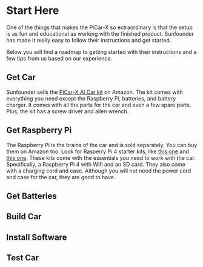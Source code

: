 # Start Here

One of the things that makes the PiCar-X so extraordinary is that the setup is as fun and educational as working with the finished product. Sunfounder has made it really easy to follow their instructions and get started. 

Below you will find a roadmap to getting started with their instructions and a few tips from us based on our experience. 

## Get Car

Sunfounder sells the [PiCar-X AI Car kit](https://amzn.to/3uKSQp1) on Amazon. The kit comes with everything you need except the Raspberry Pi, batteries, and battery charger. It comes with all the parts for the car and even a few spare parts. Plus, the kit has a screw driver and allen wrench.

## Get Raspberry Pi

The Raspberry Pi is the brains of the car and is sold separately. You can buy them on Amazon too. Look for Rasperry Pi 4 starter kits, like [this one](https://amzn.to/3L1feA7) and [this one](https://amzn.to/3jP7NQL). These kits come with the essentials you need to work with the car. Specifically, a Raspberry Pi 4 with Wifi and an SD card. They also come with a charging cord and case. Although you will not need the power cord and case for the car, they are good to have. 

## Get Batteries

## Build Car

## Install Software

## Test Car
